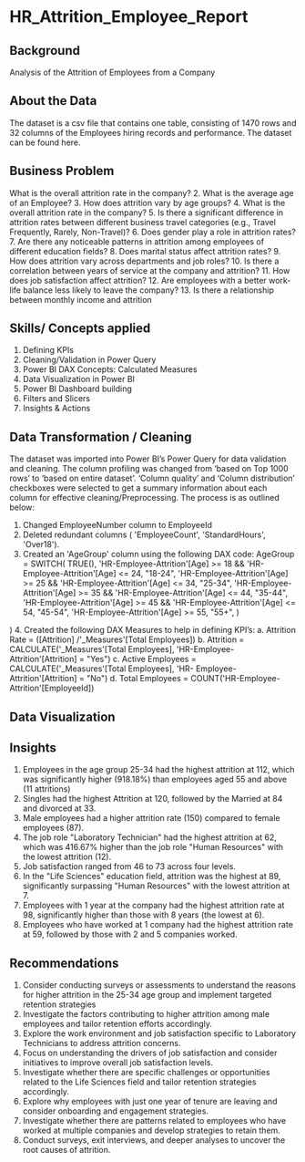 # HR_Attrition_Employee_Report
[](https://github.com/Cchioma/HR_Attrition_Employee_Report/blob/main/attrtion_image.jpg)
## Background
Analysis of the Attrition of Employees from a Company

## About the Data
The dataset is a csv file that contains one table, consisting of 1470 rows and 32 columns of the Employees hiring records and performance. The dataset can be found here.
## Business Problem
What is the overall attrition rate in the company?
2.	What is the average age of an Employee?
3.	How does attrition vary by age groups?
4.	What is the overall attrition rate in the company?
5.	Is there a significant difference in attrition rates between different business travel categories (e.g., Travel Frequently, Rarely, Non-Travel)?
6.	Does gender play a role in attrition rates?
7.	Are there any noticeable patterns in attrition among employees of different education fields?
8.	Does marital status affect attrition rates?
9.	How does attrition vary across departments and job roles?
10.	Is there a correlation between years of service at the company and attrition?
11.	How does job satisfaction affect attrition?
12.	Are employees with a better work-life balance less likely to leave the company?
13.	Is there a relationship between monthly income and attrition

## Skills/ Concepts applied
1.	Defining KPIs
2.	Cleaning/Validation in Power Query
3.	Power BI DAX Concepts: Calculated Measures
4.	Data Visualization in Power BI
5.	Power BI Dashboard building
6.	Filters and Slicers
7.	Insights & Actions

## Data Transformation / Cleaning
The dataset was imported into Power BI’s Power Query for data validation and cleaning. The column profiling was changed from ‘based on Top 1000 rows’ to ‘based on entire dataset’. ‘Column quality’ and ‘Column distribution’ checkboxes were selected to get a summary information about each column for effective cleaning/Preprocessing. The process is as outlined below:
1.	Changed EmployeeNumber column to EmployeeId
2.	Deleted redundant columns ( 'EmployeeCount', 'StandardHours', 'Over18').
3.	Created an 'AgeGroup' column using the following DAX code:
  AgeGroup = 
  SWITCH(
    		TRUE(),
    		'HR-Employee-Attrition'[Age] >= 18 && 'HR-Employee-Attrition'[Age] <= 24, "18-24",
   		'HR-Employee-Attrition'[Age] >= 25 && 'HR-Employee-Attrition'[Age] <= 34, "25-34",
    		'HR-Employee-Attrition'[Age] >= 35 && 'HR-Employee-Attrition'[Age] <= 44, "35-44",
   		 'HR-Employee-Attrition'[Age] >= 45 && 'HR-Employee-Attrition'[Age] <= 54, "45-54",
   		 'HR-Employee-Attrition'[Age] >= 55, "55+",
)

)
4.	Created the following DAX Measures to help in defining KPI’s:
    a.	Attrition Rate = ([Attrition] /'_Measures'[Total Employees]) 
    b.	Attrition = CALCULATE('_Measures'[Total Employees], 'HR-Employee-            Attrition'[Attrition] = "Yes")
    c.	Active Employees = CALCULATE('_Measures'[Total Employees], 'HR-              Employee-Attrition'[Attrition] = "No")
    d.	Total Employees = COUNT('HR-Employee-Attrition'[EmployeeId])

## Data Visualization

## Insights
1.	Employees in the age group 25-34 had the highest attrition at 112, which was significantly higher (918.18%) than employees aged 55 and above (11 attritions)
2.	Singles had the highest Attrition at 120, followed by the Married at 84 and divorced at 33.  
3.	Male employees had a higher attrition rate (150) compared to female employees (87).
4.	The job role "Laboratory Technician" had the highest attrition at 62, which was 416.67% higher than the job role "Human Resources" with the lowest attrition (12).
5.	Job satisfaction ranged from 46 to 73 across four levels.
6.	In the "Life Sciences" education field, attrition was the highest at 89, significantly surpassing "Human Resources" with the lowest attrition at 7.
7.	Employees with 1 year at the company had the highest attrition rate at 98, significantly higher than those with 8 years (the lowest at 6).
8.	Employees who have worked at 1 company had the highest attrition rate at 59, followed by those with 2 and 5 companies worked.

## Recommendations
1.	Consider conducting surveys or assessments to understand the reasons for higher attrition in the 25-34 age group and implement targeted retention strategies
2.	Investigate the factors contributing to higher attrition among male employees and tailor retention efforts accordingly.
3.	Explore the work environment and job satisfaction specific to Laboratory Technicians to address attrition concerns.
4.	Focus on understanding the drivers of job satisfaction and consider initiatives to improve overall job satisfaction levels.
5.	Investigate whether there are specific challenges or opportunities related to the Life Sciences field and tailor retention strategies accordingly.
6.	Explore why employees with just one year of tenure are leaving and consider onboarding and engagement strategies.
7.	Investigate whether there are patterns related to employees who have worked at multiple companies and develop strategies to retain them.
8.	Conduct surveys, exit interviews, and deeper analyses to uncover the root causes of attrition.











